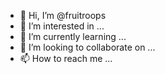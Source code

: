 - 👋 Hi, I’m @fruitroops
- 👀 I’m interested in ...
- 🌱 I’m currently learning ...
- 💞️ I’m looking to collaborate on ...
- 📫 How to reach me ...

<!---
fruitroops/fruitroops is a ✨ special ✨ repository because its `README.md` (this file) appears on your GitHub profile.
You can click the Preview link to take a look at your changes.
--->

